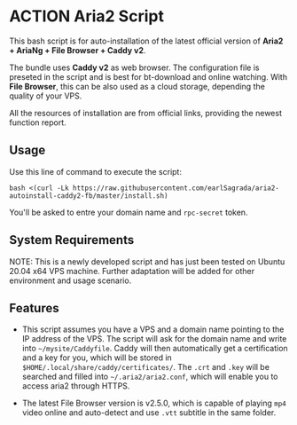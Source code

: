 # ACTION Aria2 Script

This bash script is for auto-installation of the latest official version of **Aria2 + AriaNg + File Browser + Caddy v2**.

The bundle uses **Caddy v2** as web browser. The configuration file is preseted in the script and is best for bt-download and online watching. With **File Browser**, this can be also used as a cloud storage, depending the quality of your VPS.

All the resources of installation are from official links, providing the newest function report.

## Usage
Use this line of command to execute the script:
```
bash <(curl -Lk https://raw.githubusercontent.com/earlSagrada/aria2-autoinstall-caddy2-fb/master/install.sh)
```
You'll be asked to entre your domain name and ```rpc-secret``` token.

## System Requirements
NOTE: This is a newly developed script and has just been tested on Ubuntu 20.04 x64 VPS machine. Further adaptation will be added for other environment and usage scenario.

## Features
* This script assumes you have a VPS and a domain name pointing to the IP address of the VPS. The script will ask for the domain name and write into ```~/mysite/Caddyfile```. Caddy will then automatically get a certification and a key for you, which will be stored in ```$HOME/.local/share/caddy/certificates/```. The ```.crt``` and ```.key``` will be searched and filled into ```~/.aria2/aria2.conf```, which will enable you to access aria2 through HTTPS.

* The latest File Browser version is v2.5.0, which is capable of playing ```mp4``` video online and auto-detect and use ```.vtt``` subtitle in the same folder.

